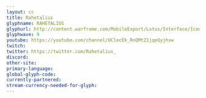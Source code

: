 ```yaml
---
layout: cc
title: Rahetalius
glyphname: RAHETALIUS
glyphurl: http://content.warframe.com/MobileExport/Lotus/Interface/Icons/Player/ContentCreators/Rahetalius.png
glyphwave: 9
youtube: https://youtube.com/channel/UClecEk_RnQMtZ1jqeQyjhxw
twitch: 
twitter: https://twitter.com/Rahetalius_
discord: 
other-site: 
primary-language: 
global-glyph-code: 
currently-partnered: 
stream-currency-needed-for-glyph: 
---
```



